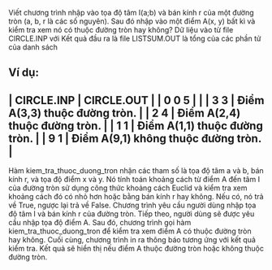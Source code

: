 Viết chương trình nhập vào tọa độ tâm I(a;b) và bán kính r của một đường tròn (a, b, r là các số nguyên). Sau đó nhập vào một điểm A(x, y) bất kì và kiểm tra xem nó có thuộc đường tròn hay không?
Dữ liệu vào từ file CIRCLE.INP với 
Kết quả đầu ra là file LISTSUM.OUT là tổng của các phần tử của danh sách

Ví dụ:
--------------------------------------------------------------
| CIRCLE.INP       | CIRCLE.OUT                              |
| 0 0 5            |                                         |
| 3 3              |  Điểm A(3,3) thuộc đường tròn.          |
| 2 4              |  Điểm A(2,4) thuộc đường tròn.          |
| 1 1              |  Điểm A(1,1) thuộc đường tròn.          |
| 9 1              |  Điểm A(9,1) không thuộc đường tròn.    |
---------------------------------------------------------------




Hàm kiem_tra_thuoc_duong_tron nhận các tham số là tọa độ tâm a và b, bán kính r, và tọa độ điểm x và y. Nó tính toán khoảng cách từ điểm A đến tâm I của đường tròn sử dụng công thức khoảng cách Euclid và kiểm tra xem khoảng cách đó có nhỏ hơn hoặc bằng bán kính r hay không. Nếu có, nó trả về True, ngược lại trả về False.
Chương trình yêu cầu người dùng nhập tọa độ tâm I và bán kính r của đường tròn.
Tiếp theo, người dùng sẽ được yêu cầu nhập tọa độ điểm A.
Sau đó, chương trình gọi hàm kiem_tra_thuoc_duong_tron để kiểm tra xem điểm A có thuộc đường tròn hay không.
Cuối cùng, chương trình in ra thông báo tương ứng với kết quả kiểm tra.
Kết quả sẽ hiển thị nếu điểm A thuộc đường tròn hoặc không thuộc đường tròn.